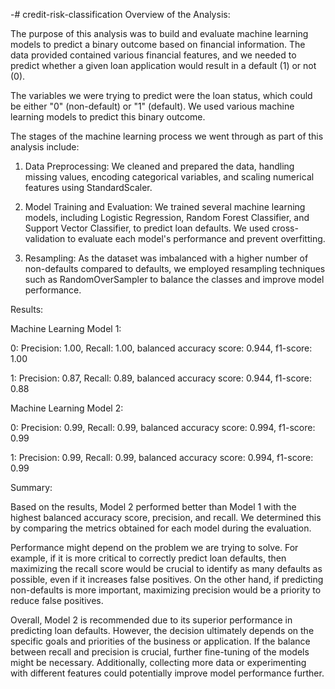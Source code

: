 -# credit-risk-classification
Overview of the Analysis:

The purpose of this analysis was to build and evaluate machine learning models to predict a binary outcome based on financial information. The data provided contained various financial features, and we needed to predict whether a given loan application would result in a default (1) or not (0).

The variables we were trying to predict were the loan status, which could be either "0" (non-default) or "1" (default). We used various machine learning models to predict this binary outcome.

The stages of the machine learning process we went through as part of this analysis include:

1. Data Preprocessing: We cleaned and prepared the data, handling missing values, encoding categorical variables, and scaling numerical features using StandardScaler.

2. Model Training and Evaluation: We trained several machine learning models, including Logistic Regression, Random Forest Classifier, and Support Vector Classifier, to predict loan defaults. We used cross-validation to evaluate each model's performance and prevent overfitting.

3. Resampling: As the dataset was imbalanced with a higher number of non-defaults compared to defaults, we employed resampling techniques such as RandomOverSampler to balance the classes and improve model performance.

Results:

Machine Learning Model 1:

0: Precision: 1.00, Recall: 1.00, balanced accuracy score: 0.944, f1-score: 1.00

1: Precision: 0.87, Recall: 0.89, balanced accuracy score: 0.944, f1-score: 0.88

Machine Learning Model 2:

0: Precision: 0.99, Recall: 0.99, balanced accuracy score: 0.994, f1-score: 0.99

1: Precision: 0.99, Recall: 0.99, balanced accuracy score: 0.994, f1-score: 0.99

Summary:

Based on the results, Model 2 performed better than Model 1 with the highest balanced accuracy score, precision, and recall. We determined this by comparing the metrics obtained for each model during the evaluation.

Performance might depend on the problem we are trying to solve. For example, if it is more critical to correctly predict loan defaults, then maximizing the recall score would be crucial to identify as many defaults as possible, even if it increases false positives. On the other hand, if predicting non-defaults is more important, maximizing precision would be a priority to reduce false positives.

Overall, Model 2 is recommended due to its superior performance in predicting loan defaults. However, the decision ultimately depends on the specific goals and priorities of the business or application. If the balance between recall and precision is crucial, further fine-tuning of the models might be necessary. Additionally, collecting more data or experimenting with different features could potentially improve model performance further.
